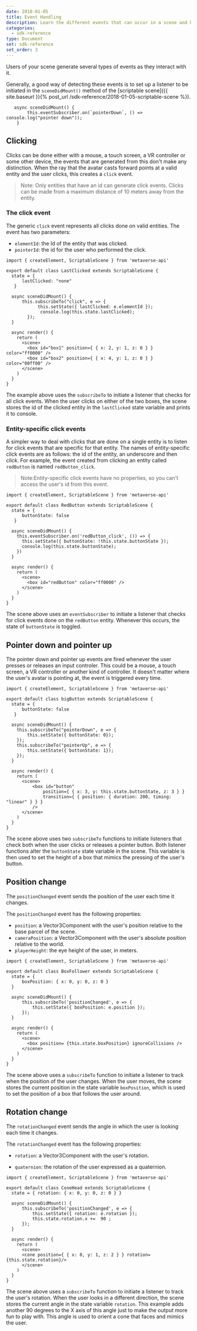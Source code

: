 ```yaml
---
date: 2018-01-05
title: Event Handling
description: Learn the different events that can occur in a scene and how to catch them.
categories:
  - sdk-reference
type: Document
set: sdk-reference
set_order: 3
---
```


Users of your scene generate several types of events as they interact with it. 

Generally, a good way of detecting these events is to set up a listener to be initiated in the `sceneDidMount()` method of the [scriptable scene]({{ site.baseurl }}{% post_url /sdk-reference/2018-01-05-scriptable-scene %}).

```tsx
   async sceneDidMount() {
        this.eventSubscriber.on(`pointerDown`, () => console.log("pointer down"));
    }
```




## Clicking

Clicks can be done either with a mouse, a touch screen, a VR controller or some other device, the events that are generated from this don't make any distinction. When the ray that the avatar casts forward points at a valid entity and the user clicks, this creates a `click` event.

> Note: Only entities that have an id can generate click events. Clicks can be made from a maximum distance of 10 meters away from the entity.


### The click event

The generic `click` event represents all clicks done on valid entities. The event has two parameters:

* `elementId`: the Id of the entity that was clicked.
* `pointerId`: the id for the user who performed the click.

```tsx
import { createElement, ScriptableScene } from 'metaverse-api'

export default class LastClicked extends ScriptableScene {
  state = { 
      lastClicked: "none"
   }

  async sceneDidMount() {   
      this.subscribeTo("click", e => {
            this.setState({ lastClicked: e.elementId });
             console.log(this.state.lastClicked);
        });
  }

  async render() {
    return (
      <scene>
        <box id="box1" position={ { x: 2, y: 1, z: 0 } } color="ff0000" />
        <box id="box2" position={ { x: 4, y: 1, z: 0 } } color="00ff00" />
      </scene>
    )
  }
}
```

The example above uses the `subscribeTo` to initiate a listener that checks for all click events. When the user clicks on either of the two boxes, the scene stores the id of the clicked entity in the `lastClicked` state variable and prints it to console.

### Entity-specific click events

A simpler way to deal with clicks that are done on a single entity is to listen for click events that are specific for that entity. The names of entity-specific click events are as follows: the id of the entity, an underscore and then *click*. For example, the event created from clicking an entity called `redButton` is named `redButton_click`.

> Note:Entity-specific click events have no properties, so you can't access the user's id from this event.

```tsx
import { createElement, ScriptableScene } from 'metaverse-api'

export default class RedButton extends ScriptableScene {
  state = { 
      buttonState: false
   }

  async sceneDidMount() {   
    this.eventSubscriber.on('redButton_click', ()) => {
      this.setState({ buttonState: !this.state.buttonState });
      console.log(this.state.buttonState);
    })
  }

  async render() {
    return (
      <scene>
        <box id="redButton" color="ff0000" />
      </scene>
    )
  }
}
```

The scene above uses an `eventSubscriber` to initiate a listener that checks for click events done on the `redButton` entity. Whenever this occurs, the state of `buttonState` is toggled.

## Pointer down and pointer up

The pointer down and pointer up events are fired whenever the user presses or releases an input controler. This could be a mouse, a touch screen, a VR controller or another kind of controller. It doesn't matter where the user's avatar is pointing at, the event is triggered every time.

```tsx
import { createElement, ScriptableScene } from 'metaverse-api'

export default class bigButton extends ScriptableScene {
  state = { 
      buttonState: false
   }

  async sceneDidMount() {  
    this.subscribeTo("pointerDown", e => {
        this.setState({ buttonState: 0});
    }); 
    this.subscribeTo("pointerUp", e => {
        this.setState({ buttonState: 1});
    });
  }

  async render() {
    return (
      <scene>
          <box id="button" 
              position={ { x: 3, y: this.state.buttonState, z: 3 } } 
              transition={ { position: { duration: 200, timing: "linear" } } } 
          />
      </scene>
    )
  }
}
```

The scene above uses two `subscribeTo` functions to initiate listeners that check both when the user clicks or releases a pointer button. Both listener functions alter the `buttonState` state variable in the scene. This variable is then used to set the height of a box that mimics the pressing of the user's button.

## Position change

The `positionChanged` event sends the position of the user each time it changes.

The `positionChanged` event has the following properties:

* `position`: a Vector3Component with the user's position relative to the base parcel of the scene.
* `cameraPosition`: a Vector3Component with the user's absolute position relative to the world.
* `playerHeight`: the eye height of the user, in meters.


```tsx
import { createElement, ScriptableScene } from 'metaverse-api'

export default class BoxFollower extends ScriptableScene {
  state = { 
      boxPosition: { x: 0, y: 0, z: 0 } 
  }

  async sceneDidMount() {
      this.subscribeTo('positionChanged', e => {
          this.setState({ boxPosition: e.position });         
      });
  }

  async render() {
    return (
      <scene>
        <box position= {this.state.boxPosition} ignoreCollisions />
      </scene>
    )
  }
}
```

The scene above uses a `subscribeTo` function to initiate a listener to track when the position of the user changes. When the user moves, the scene stores the current position in the state variable `boxPosition`, which is used to set the position of a box that follows the user around.

## Rotation change



The `rotationChanged` event sends the angle in which the user is looking each time it changes.

The `rotationChanged` event has the following properties:

* `rotation`: a Vector3Component with the user's rotation.

* `quaternion`: the rotation of the user expressed as a quaternion.


```tsx
import { createElement, ScriptableScene } from 'metaverse-api'

export default class ConeHead extends ScriptableScene {
  state = { rotation: { x: 0, y: 0, z: 0 } }

  async sceneDidMount() {
      this.subscribeTo('positionChanged', e => {
          this.setState({ rotation: e.rotation });  
          this.state.rotation.x +=  90 ;       
      });
  }

  async render() {
    return (
      <scene>
      <cone position={ { x: 0, y: 1, z: 2 } } rotation={this.state.rotation}/>
      </scene>
    )
  }
}
```

The scene above uses a `subscribeTo` function to initiate a listener to track the user's rotation. When the user looks in a different direction, the scene stores the current angle in the state variable `rotation`. This example adds another 90 degrees to the X axis of this angle just to make the output more fun to play with. This angle is used to orient a cone that faces and mimics the user.



